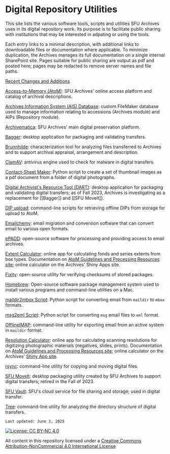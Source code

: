 # Digital Repository Utilities

This site lists the various software tools, scripts and utilities SFU Archives uses in its digital repository work. Its purpose is to facilitate public sharing with institutions that may be interested in adpating or using the tools.

Each entry links to a minimal description, with additional links to downloadable files or documentation where applicable. To minimize duplication, the Archives manages its full documentation on a single internal SharePoint site. Pages suitable for public sharing are output as pdf and posted here; pages may be redacted to remove server names and file paths.

[Recent Changes and Additions](recent-changes)

[Access-to-Memory (AtoM)](utilities/atom.md): SFU Archives' online access platform and catalog of archival descriptions.

[Archives Information System (AIS) Database](utilities/ais.md): custom FileMaker database used to manage information relating to accessions (Archives module) and AIPs (Repository module).

[Archivematica](utilities/archivematica.md): SFU Archives' main digital preservation platform.

[Bagger](utilities/bagger.md): desktop application for packaging and validating transfers.

[Brunnhilde](utilities/brunnhilde.md): characterization tool for analyzing files transferred to Archives and to support archival appraisal, arrangement and description.

[ClamAV](utilities/clamav.md): antivirus engine used to check for malware in digital transfers.

[Contact-Sheet Maker](utilities/contact-sheet-maker.md): Python script to create a set of thumbnail images as a pdf document from a folder of digital photographs.

[Digital Archivist's Resource Tool (DART)](utilities/dart.md): desktop application for packaging and validating digital transfers; as of Fall 2023, Archives is investigating as a replacement for [[Bagger]] and [[SFU MoveIt]].

[DIP upload](utilities/dip-upload.md): command-line scripts for retrieving offline DIPs from storage for upload to AtoM.

[Emailchemy](utilities/emailchemy.md): email migration and conversion software that can convert email to various open formats.

[ePADD](utilities/epadd.md): open-source software for processing and providing access to email archives.

[Extent Calculator](utilities/extent-calculator.md): online app for calculating fonds and series extents from box types. Documentation on [AtoM Guidelines and Processing Resources site](https://github.com/SFU-Archives/atom-guidelines-processing-resources/blob/main/resources/extent-calculator.md); online calculator on the Archives' Shiny Apps site.

[Fixity](utilities/fixity.md): open-source utility for verifying checksums of stored packages.

[Homebrew](utilities/homebrew.md): Open-source software package management system used to install various programs and command-line utilities on a Mac.

[maildir2mbox Script](utilities/maildir2mbox.md): Python script for converting email from `maildir` to `mbox` formats.

[msg2eml Script](utilities/msg2eml.md): Python script for converting `msg` email files to `eml` format.

[OfflineIMAP](utilities/offline-imap.md): command-line utility for exporting email from an active system in `maildir` format.

[Resolution Calculator](utilities/resolution-calculator.md): online app for calculating scanning resolutions for digitizing photographic materials (negatives, slides, prints). Documentation on [AtoM Guidelines and Processing Resources site](https://github.com/SFU-Archives/atom-guidelines-processing-resources/blob/main/resources/resolution-calculator.md); online calculator on the Archives' [Shiny App site](https://sfuarchives.shinyapps.io/resolution_calculator/).

[rsync](utilities/rsync.md): command-line utility for copying and moving digital files.

[SFU MoveIt](utilities/sfu-moveit.md): desktop packaging utility created by SFU Archives to support digital transfers; retired in the Fall of 2023.

[SFU Vault](utilities/sfu-vault.md): SFU's cloud service for file sharing and storage; used in digital transfer.

[Tree](utilities/tree.md.md): command-line utility for analyzing the directory structure of digital transfers.

`Last updated: June 3, 2025`

[![License: CC BY-NC 4.0](https://img.shields.io/badge/License-CC%20BY--NC%204.0-lightgrey.svg)](https://creativecommons.org/licenses/by-nc/4.0/)

All content in this repository licensed under a [Creative Commons Attribution-NonCommercial 4.0 International License](https://creativecommons.org/licenses/by-nc/4.0/)
